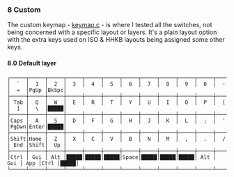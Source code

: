 ﻿### 8  Custom
The custom keymap - [keymap.c](keymap.c) - is where I tested all the switches, not being concerned with a specific layout or layers. It's a plain layout option with the extra keys used on ISO & HHKB layouts being assigned some other keys.

#### 8.0 Default layer
    ┌─────┬─────┬─────┬─────┬─────┬─────┬─────┬─────┬─────┬─────┬─────┬─────┬─────┬─────┬─────┐
    │  `  │  1  │  2  │  3  │  4  │  5  │  6  │  7  │  8  │  9  │  0  │  -  │  =  │PgUp │BkSpc│
    ├─────┼─────┼─────┼─────┼─────┼─────┼─────┼─────┼─────┼─────┼─────┼─────┼─────┼─────┼─────┤
    │ Tab │  Q  │  W  │  E  │  R  │  T  │  Y  │  U  │  I  │  O  │  P  │  [  │  ]  │  \  │█████│
    ├─────┼─────┼─────┼─────┼─────┼─────┼─────┼─────┼─────┼─────┼─────┼─────┼─────┼─────┼─────┤
    │Caps │  A  │  S  │  D  │  F  │  G  │  H  │  J  │  K  │  L  │  ;  │  '  │PgDwn│Enter│█████│
    ├─────┼─────┼─────┼─────┼─────┼─────┼─────┼─────┼─────┼─────┼─────┼─────┼─────┼─────┼─────┤
    │Shift│Home │  Z  │  X  │  C  │  V  │  B  │  N  │  M  │  ,  │  .  │  /  │ End │Shift│  Up │
    ├─────┼─────┼─────┼─────┼─────┼─────┼─────┼─────┼─────┼─────┼─────┼─────┼─────┼─────┼─────┤
    │Ctrl │ Gui │ Alt │█████│█████│█████│Space│█████│█████│█████│ Alt │ Gui │ App │Ctrl │█████│
    └─────┴─────┴─────┴─────┴─────┴─────┴─────┴─────┴─────┴─────┴─────┴─────┴─────┴─────┴─────┘
